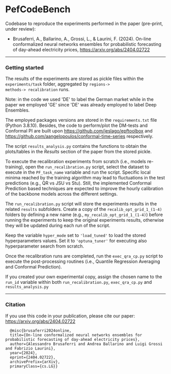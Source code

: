 # PefCodeBench

Codebase to reproduce the experiments performed in the paper (pre-print, under review):

- Brusaferri, A., Ballarino, A., Grossi, L., & Laurini, F. (2024). On-line conformalized neural networks ensembles for probabilistic forecasting of day-ahead electricity prices, https://arxiv.org/abs/2404.02722

---

### Getting started

The results of the experiments are stored as pickle files within the <code>experiments/task</code> folder, 
aggregated by <code>regions-> methods-> recalibration</code> runs. 

Note: in the code we used 'DE' to label the German market while in the paper we employed 'GE' since 'DE' was already employed to label Deep Ensembles.

The employed packages versions are stored in the <code>requirements.txt</code> file (Python 3.8.10). Besides, the code to perform/plot the DM-tests and Conformal PI are built upon https://github.com/jeslago/epftoolbox and https://github.com/aangelopoulos/conformal-time-series respectively.  

The script <code>results_analysis.py</code> contains the functions to obtain the plots/tables in the *Results* section of the paper from the stored pickle.

To execute the recalibration experiments from scratch (i.e., models re-training), open the <code>run_recalibration.py</code> script,
select the dataset to execute in the <code>PF_task_name</code> variable and run the script.
Specific local minima reached by the training algorithm may lead to fluctuations in the test predictions (e.g., QR vs JSU vs Stu). 
Still, the implemented Conformal Prediction based techniques are expected to improve the hourly calibration of the backbone models across the different settings. 

The <code>run_recalibration.py</code> script will store the experiments results in the related <code>results</code> subfolders.
Create a copy of the <code>recalib_opt_grid_1_(1-4)</code> folders by defining a new name (e.g., <code>my_recalib_opt_grid_1_(1-4)</code>) before running the experiments 
to keep the original experiments results, otherwise they will be updated during each run of the script.

Keep the variable <code>hyper_mode</code> set to  <code>'load_tuned'</code> to load the stored hyperparameters values.
Set it to <code>'optuna_tuner'</code> for executing also hyperparameter search from scratch.

Once the recalibration runs are completed, run the <code>exec_qra_cp.py</code> script 
to execute the post-processing routines (i.e., Quantile Regression Averaging and Conformal Prediction).

If you created your own experimental copy, assign the chosen name to the <code>run_id</code> variable within both <code>run_recalibration.py</code>, <code>exec_qra_cp.py</code> and  <code>results_analysis.py</code> 

---

### Citation

If you use this code in your publication, please cite our paper:
https://arxiv.org/abs/2404.02722

      @misc{brusaferri2024online,
      title={On-line conformalized neural networks ensembles for probabilistic forecasting of day-ahead electricity prices}, 
      author={Alessandro Brusaferri and Andrea Ballarino and Luigi Grossi and Fabrizio Laurini},
      year={2024},
      eprint={2404.02722},
      archivePrefix={arXiv},
      primaryClass={cs.LG}}
